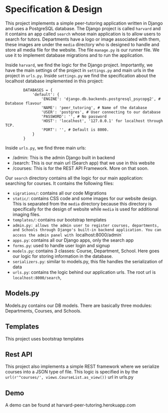 # Specification & Design


This project implements a simple peer-tutoring application written in Django and
uses a PostgreSQL database. The Django project is called `harvard` and it contains
an app called `search` whose main application is to allow users to search for
tutors. Departments have a logo or image associated with them, these images are
under the `media` directory who is designed to handle and store all media file
for the website. The file `manage.py` is our runner file. We use it to implement
database migrations and to run the application.

Inside `harvard`, we find the logic for the Django project. Importantly, we
have the main settings of the project in `settings.py` and main urls in the project
in `urls.py`. Inside `settings.py` we find the specification about the localhost
database implemented in this project:

			DATABASES = {
			    'default': {
			        'ENGINE': 'django.db.backends.postgresql_psycopg2', # Database flavour
			        'NAME': 'peer_tutoring', # Name of the database
			        'USER': 'postgres', # User connecting to our database
			        'PASSWORD': '', # No password
			        'HOST': 'localhost', '127.0.0.1' for localhost through TCP.
			        'PORT': '', # Default is 8000.
			    }
			}

Inside `urls.py`, we find three main urls:

* /admin: This is the admin Django built in backend
* /search: This is our main url (Search app) that we use in this website
* /courses: This is for the REST API Framework. More on that soon.

Our `search` directory contains all the logic for our main application: searching
for courses. It contains the following files:

* `sigrations/`: contains all our code Migrations
* `static/`: contains CSS code and some images for our website design. This is
separated from the `media` directory because this directory is specifically
for the design of website while `media` is used for additional imaging files.
* `templates/`: contains our bootstrap templates
* `admin.py: allows the admin user to register courses, departments, and Schools
through Django's built-in backend application. You can access the admin panel with
`localhost:8000/admin`
* `apps.py`: contains all our Django apps, only the search app
* `forms.py`: used to handle user login and signup
* `models.py`: contains 3 classes: Course, Department, School. Here goes our logic
for storing information in the database.
* `serializers.py`: similar to models.py, this file handles the serialization of data
* `urls.py`: contains the logic behind our application urls. The root url is
`localhost:8000/search`,

Models.py
----

Models.py contains our DB models. There are basically three modules: Departments, Courses, and Schools.

Templates
----

This project uses bootstrap templates


Rest API
---

This project also implements a simple REST framework where we serialize courses into a JSON type of file.
This logic is specified in by the `url(r'^courses/', views.CourseList.as_view())` url in urls.py

Demo
----

A demo can be found at harvard-peer-tutoring.herokuapp.com
